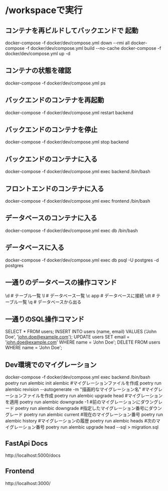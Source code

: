 # /workspaceで実行

## コンテナを再ビルドしてバックエンドで 起動
docker-compose -f docker/dev/compose.yml down --rmi all
docker-compose -f docker/dev/compose.yml build --no-cache
docker-compose -f docker/dev/compose.yml up -d

## コンテナの状態を確認
docker-compose -f docker/dev/compose.yml ps

## バックエンドのコンテナを再起動
docker-compose -f docker/dev/compose.yml restart backend

## バックエンドのコンテナを停止
docker-compose -f docker/dev/compose.yml stop backend

## バックエンドのコンテナに入る
docker-compose -f docker/dev/compose.yml exec backend /bin/bash

## フロントエンドのコンテナに入る
docker-compose -f docker/dev/compose.yml exec frontend /bin/bash

## データベースのコンテナに入る
docker-compose -f docker/dev/compose.yml exec db /bin/bash

## データベースに入る
docker-compose -f docker/dev/compose.yml exec db psql -U postgres -d postgres

## 一通りのデータベースの操作コマンド
\d # テーブル一覧
\l # データベース一覧
\c app # データベースに接続
\dt # テーブル一覧
\q # データベースから出る

## 一通りのSQL操作コマンド
SELECT * FROM users;
INSERT INTO users (name, email) VALUES ('John Doe', 'john.doe@example.com');
UPDATE users SET email = 'john.doe@example.com' WHERE name = 'John Doe';
DELETE FROM users WHERE name = 'John Doe';


## Dev環境でのマイグレーション
docker-compose -f docker/dev/compose.yml exec backend /bin/bash
poetry run alembic init alembic #マイグレーションファイルを作成
poetry run alembic revision --autogenerate -m "描画的なマイグレーション名" #マイグレーションファイルを作成
poetry run alembic upgrade head #マイグレーションを適用
poetry run alembic downgrade -1 #前のマイグレーションにダウングレード
poetry run alembic downgrade <revision> #指定したマイグレーション番号にダウングレード
poetry run alembic current #現在のマイグレーション番号
poetry run alembic history #マイグレーションの履歴
poetry run alembic heads #次のマイグレーション番号
poetry run alembic upgrade head --sql > migration.sql


## FastApi Docs
http://localhost:5000/docs

## Frontend
http://localhost:3000/